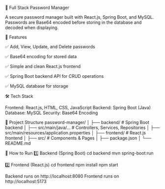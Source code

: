 🔐 Full Stack Password Manager

A secure password manager built with React.js, Spring Boot, and MySQL.
Passwords are Base64 encoded before storing in the database and decoded when displaying.

📌 Features

✅ Add, View, Update, and Delete passwords

✅ Base64 encoding for stored data

✅ Simple and clean React.js frontend

✅ Spring Boot backend API for CRUD operations

✅ MySQL database for storage

🛠️ Tech Stack

Frontend: React.js, HTML, CSS, JavaScript
Backend: Spring Boot (Java)
Database: MySQL
Security: Base64 Encoding

📂 Project Structure
password-manager/
│
├── backend/        # Spring Boot backend
│   ├── src/main/java/...  # Controllers, Services, Repositories
│   ├── src/main/resources/application.properties
│
├── frontend/       # React.js frontend
│   ├── src/        # Components & Pages
│   ├── package.json
│
└── README.md


🚀 How to Run
1️⃣ Backend (Spring Boot)
cd backend
mvn spring-boot:run

2️⃣ Frontend (React.js)
cd frontend
npm install
npm start


Backend runs on http://localhost:8080
Frontend runs on http://localhost:5173
